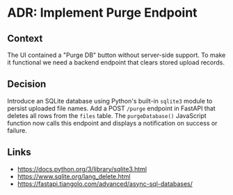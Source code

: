 # ADR: Implement Purge Endpoint

## Context
The UI contained a "Purge DB" button without server-side support. To make it functional we need a backend endpoint that clears stored upload records.

## Decision
Introduce an SQLite database using Python's built-in `sqlite3` module to persist uploaded file names. Add a POST `/purge` endpoint in FastAPI that deletes all rows from the `files` table. The `purgeDatabase()` JavaScript function now calls this endpoint and displays a notification on success or failure.

## Links
- https://docs.python.org/3/library/sqlite3.html
- https://www.sqlite.org/lang_delete.html
- https://fastapi.tiangolo.com/advanced/async-sql-databases/
